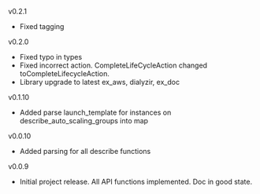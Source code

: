v0.2.1

* Fixed tagging

v0.2.0

* Fixed typo in types
* Fixed incorrect action. CompleteLifeCycleAction changed toCompleteLifecycleAction.
* Library upgrade to latest ex_aws, dialyzir, ex_doc

v0.1.10
* Added parse launch_template for instances on describe_auto_scaling_groups into map

v0.0.10

* Added parsing for all describe functions

v0.0.9

* Initial project release. All API functions implemented. Doc in good state.